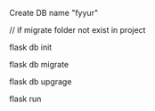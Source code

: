 Create DB name "fyyur"

// if migrate folder not exist in project

flask db init 

flask db migrate

flask db upgrage

flask run 

